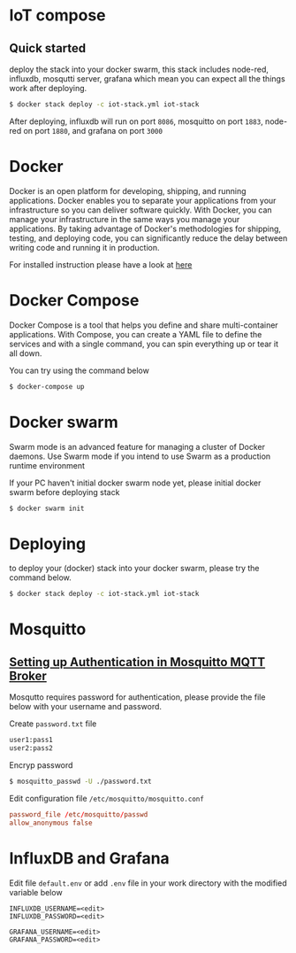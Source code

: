 # IoT compose

## Quick started
deploy the stack into your docker swarm, this stack includes node-red, influxdb, mosqutti server, grafana which mean you can expect all the things work after deploying.
```sh
$ docker stack deploy -c iot-stack.yml iot-stack
```
After deploying, influxdb will run on port `8086`, mosquitto on port `1883`, node-red on port `1880`, and grafana on port `3000`

# Docker
Docker is an open platform for developing, shipping, and running applications. Docker enables you to separate your applications from your infrastructure so you can deliver software quickly. With Docker, you can manage your infrastructure in the same ways you manage your applications. By taking advantage of Docker's methodologies for shipping, testing, and deploying code, you can significantly reduce the delay between writing code and running it in production.  

For installed instruction please have a look at [here](https://docs.docker.com/desktop/install/linux-install/)


# Docker Compose
Docker Compose is a tool that helps you define and share multi-container applications. With Compose, you can create a YAML file to define the services and with a single command, you can spin everything up or tear it all down.

You can try using the command below
```sh
$ docker-compose up
```

# Docker swarm
Swarm mode is an advanced feature for managing a cluster of Docker daemons.
Use Swarm mode if you intend to use Swarm as a production runtime environment

If your PC haven't initial docker swarm node yet, please initial docker swarm before deploying stack
```sh
$ docker swarm init
```

# Deploying 
to deploy your (docker) stack into your docker swarm, please try the command below.
```sh
$ docker stack deploy -c iot-stack.yml iot-stack
```

# Mosquitto 
## [Setting up Authentication in Mosquitto MQTT Broker](https://medium.com/@eranda/setting-up-authentication-on-mosquitto-mqtt-broker-de5df2e29afc)
Mosqutto requires password for authentication, please provide the file below with your username and password.

Create `password.txt` file
```txt
user1:pass1
user2:pass2
```
Encryp password
```sh
$ mosquitto_passwd -U ./password.txt
```

Edit configuration file `/etc/mosquitto/mosquitto.conf`
```conf
password_file /etc/mosquitto/passwd
allow_anonymous false
```

# InfluxDB and Grafana
Edit file `default.env` or add `.env` file in your work directory with the modified variable below
```
INFLUXDB_USERNAME=<edit>
INFLUXDB_PASSWORD=<edit>

GRAFANA_USERNAME=<edit>
GRAFANA_PASSWORD=<edit>
```